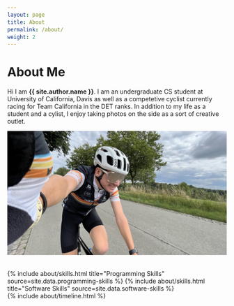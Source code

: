 ```yaml
---
layout: page
title: About
permalink: /about/
weight: 2
---
```


# **About Me**

Hi I am **{{ site.author.name }}**. I am an undergraduate CS student at University of California, Davis as well as a competetive cyclist currently racing for Team California in the DET ranks. In addition to my life as a student and a cylist, I enjoy taking photos on the side as a sort of creative outlet.

![alt text]( ../assets/me.jpg "Me")

<br>
<div class="row">
{% include about/skills.html title="Programming Skills" source=site.data.programming-skills %}
{% include about/skills.html title="Software Skills" source=site.data.software-skills %}
</div>

<div class="row">
{% include about/timeline.html %}
</div>